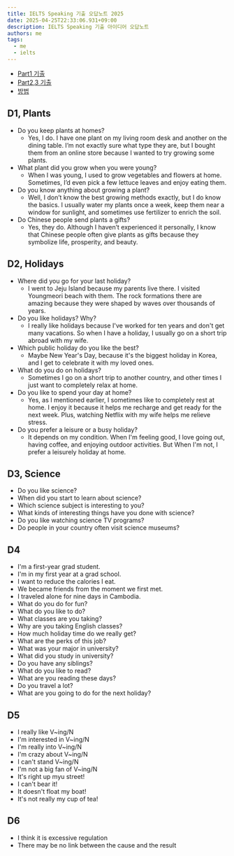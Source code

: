```yaml
---
title: IELTS Speaking 기출 오답노트 2025
date: 2025-04-25T22:33:06.931+09:00
description: IELTS Speaking 기출 아이디어 오답노트
authors: me
tags:
  - me
  - ielts
---
```


- [Part1 기출](https://yourielts.net/prepare-for-ielts/ielts-speaking/ielts-speaking-part-1-topics-september-december-2024)
- [Part2,3 기출](https://yourielts.net/prepare-for-ielts/ielts-speaking/ielts-speaking-part-2-3-topics-september-december-2024)
- [방법](/2023/10/09/ielts-speaking)

## D1, Plants

- Do you keep plants at homes?
  - Yes, I do. I have one plant on my living room desk and another on the dining table. I’m not exactly sure what type they are, but I bought them from an online store because I wanted to try growing some plants.
- What plant did you grow when you were young?
  - When I was young, I used to grow vegetables and flowers at home. Sometimes, I’d even pick a few lettuce leaves and enjoy eating them.
- Do you know anything about growing a plant?
  - Well, I don’t know the best growing methods exactly, but I do know the basics. I usually water my plants once a week, keep them near a window for sunlight, and sometimes use fertilizer to enrich the soil.
- Do Chinese people send plants a gifts?
  - Yes, they do. Although I haven’t experienced it personally, I know that Chinese people often give plants as gifts because they symbolize life, prosperity, and beauty.

## D2, Holidays

- Where did you go for your last holiday?
  - I went to Jeju Island because my parents live there. I visited Youngmeori beach with them. The rock formations there are amazing because they were shaped by waves over thousands of years.
- Do you like holidays? Why?
  - I really like holidays because I've worked for ten years and don't get many vacations. So when I have a holiday, I usually go on a short trip abroad with my wife.
- Which public holiday do you like the best?
  - Maybe New Year's Day, because it's the biggest holiday in Korea, and I get to celebrate it with my loved ones.
- What do you do on holidays?
  - Sometimes I go on a short trip to another country, and other times I just want to completely relax at home.
- Do you like to spend your day at home?
  - Yes, as I mentioned earlier, I sometimes like to completely rest at home. I enjoy it because it helps me recharge and get ready for the next week. Plus, watching Netflix with my wife helps me relieve stress.
- Do you prefer a leisure or a busy holiday?
  - It depends on my condition. When I'm feeling good, I love going out, having coffee, and enjoying outdoor activities. But When I'm not, I prefer a leisurely holiday at home.

## D3, Science

- Do you like science?
- When did you start to learn about science?
- Which science subject is interesting to you?
- What kinds of interesting things have you done with science?
- Do you like watching science TV programs?
- Do people in your country often visit science museums?

## D4

- I'm a first-year grad student.
- I'm in my first year at a grad school.
- I want to reduce the calories I eat.
- We became friends from the moment we first met.
- I traveled alone for nine days in Cambodia.
- What do you do for fun?
- What do you like to do?
- What classes are you taking?
- Why are you taking English classes?
- How much holiday time do we really get?
- What are the perks of this job?
- What was your major in university?
- What did you study in university?
- Do you have any siblings?
- What do you like to read?
- What are you reading these days?
- Do you travel a lot?
- What are you going to do for the next holiday?

## D5

- I really like V~ing/N
- I'm interested in V~ing/N
- I'm really into V~ing/N
- I'm crazy about V~ing/N
- I can't stand V~ing/N
- I'm not a big fan of V~ing/N
- It's right up myu street!
- I can't bear it!
- It doesn't float my boat!
- It's not really my cup of tea!

## D6

- I think it is excessive regulation
- There may be no link between the cause and the result
